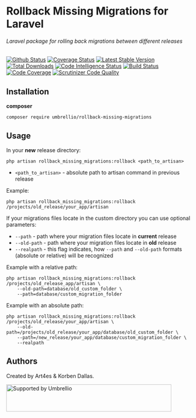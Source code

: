 # Rollback Missing Migrations for Laravel

###### Laravel package for rolling back migrations between different releases

[![Github Status](https://github.com/umbrellio/rollback-missing-migrations/workflows/CI/badge.svg)](https://github.com/umbrellio/rollback-missing-migrations/actions)
[![Coverage Status](https://coveralls.io/repos/github/umbrellio/rollback-missing-migrations/badge.svg?branch=master)](https://coveralls.io/github/umbrellio/rollback-missing-migrations?branch=master)
[![Latest Stable Version](https://poser.pugx.org/umbrellio/rollback-missing-migrations/v/stable.png)](https://packagist.org/packages/umbrellio/rollback-missing-migrations)
[![Total Downloads](https://poser.pugx.org/umbrellio/rollback-missing-migrations/downloads.png)](https://packagist.org/packages/umbrellio/rollback-missing-migrations)
[![Code Intelligence Status](https://scrutinizer-ci.com/g/umbrellio/rollback-missing-migrations/badges/code-intelligence.svg?b=master)](https://scrutinizer-ci.com/code-intelligence)
[![Build Status](https://scrutinizer-ci.com/g/umbrellio/rollback-missing-migrations/badges/build.png?b=master)](https://scrutinizer-ci.com/g/umbrellio/rollback-missing-migrations/build-status/master)
[![Code Coverage](https://scrutinizer-ci.com/g/umbrellio/rollback-missing-migrations/badges/coverage.png?b=master)](https://scrutinizer-ci.com/g/umbrellio/rollback-missing-migrations/?branch=master)
[![Scrutinizer Code Quality](https://scrutinizer-ci.com/g/umbrellio/rollback-missing-migrations/badges/quality-score.png?b=master)](https://scrutinizer-ci.com/g/umbrellio/rollback-missing-migrations/?branch=master)


## Installation

__composer__  

`composer require umbrellio/rollback-missing-migrations`

## Usage

In your **new** release directory:   

`php artisan rollback_missing_migrations:rollback <path_to_artisan>`

- `<path_to_artisan>` - absolute path to artisan command in previous release 

Example:

`php artisan rollback_missing_migrations:rollback /projects/old_release/your_app/artisan`

If your migrations files locate in the custom directory you can use optional parameters:

- `--path` - path where your migration files locate in **current** release
- `--old-path` - path where your migration files locate in **old** release
- `--realpath` - this flag indicates, how `--path` and `--old-path` formats (absolute or relative) will be recognized
 
Example with a relative path:
 
```
php artisan rollback_missing_migrations:rollback /projects/old_release_app/artisan \
    --old-path=database/old_custom_folder \ 
    --path=database/custom_migration_folder 
```

Example with an absolute path:
 
```
php artisan rollback_missing_migrations:rollback /projects/old_release/your_app/artisan \
    --old-path=/projects/old_release/your_app/database/old_custom_folder \ 
    --path=/new_release/your_app/database/custom_migration_folder \ 
    --realpath
```

## Authors

Created by Art4es & Korben Dallas.

<a href="https://github.com/umbrellio/">
<img style="float: left;" src="https://umbrellio.github.io/Umbrellio/supported_by_umbrellio.svg" alt="Supported by Umbrellio" width="439" height="72">
</a>
